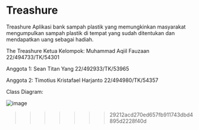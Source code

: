 
# Treashure

Treashure Aplikasi bank sampah plastik yang memungkinkan masyarakat mengumpulkan sampah plastik di tempat yang sudah ditentukan dan mendapatkan uang sebagai hadiah.

The Treashure
Ketua Kelompok: Muhammad Aqiil Fauzaan 22/494733/TK/54301

Anggota 1: Sean Titan Yang 22/492933/TK/53965

Anggota 2: Timotius Kristafael Harjanto 22/494980/TK/54357

Class Diagram:

![image](https://github.com/user-attachments/assets/0e9f7835-9ade-42f7-bce6-afff434fcf46)
>>>>>>> 29212acd270ed657fb911743dbd4895d2228f40d
